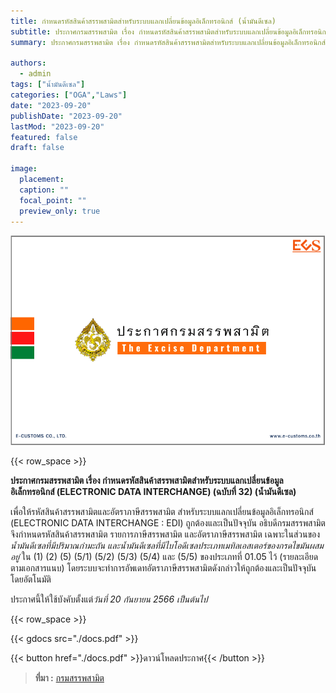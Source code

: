 ```yaml
---
title: กำหนดรหัสสินค้าสรรพสามิตสำหรับระบบแลกเปลี่ยนข้อมูลอิเล็กทรอนิกส์ (น้ำมันดีเซล)
subtitle: ประกาศกรมสรรพสามิต เรื่อง กำหนดรหัสสินค้าสรรพสามิตสำหรับระบบแลกเปลี่ยนข้อมูลอิเล็กทรอนิกส์ (ELECTRONIC DATA INTERCHANGE) (ฉบับที่ 32) (น้ำมันดีเซล)
summary: ประกาศกรมสรรพสามิต เรื่อง กำหนดรหัสสินค้าสรรพสามิตสำหรับระบบแลกเปลี่ยนข้อมูลอิเล็กทรอนิกส์ (ELECTRONIC DATA INTERCHANGE) (ฉบับที่ 32) (น้ำมันดีเซล)

authors:
  - admin
tags: ["น้ำมันดีเซล"]
categories: ["OGA","Laws"]
date: "2023-09-20"
publishDate: "2023-09-20"
lastMod: "2023-09-20"
featured: false
draft: false

image:
  placement:
  caption: ""
  focal_point: ""
  preview_only: true
---
```


![](featured.png)

{{< row_space >}}

**ประกาศกรมสรรพสามิต เรื่อง กำหนดรหัสสินค้าสรรพสามิตสำหรับระบบแลกเปลี่ยนข้อมูลอิเล็กทรอนิกส์ (ELECTRONIC DATA INTERCHANGE) (ฉบับที่ 32) (น้ำมันดีเซล)**

เพื่อให้รหัสสินค้าสรรพสามิตและอัตราภาษีสรรพสามิต สำหรับระบบแลกเปลี่ยนข้อมูลอิเล็กทรอนิกส์ (ELECTRONIC DATA INTERCHANGE : EDI) ถูกต้องและเป็นปัจจุบัน อธิบดีกรมสรรพสามิตจึงกำหนดรหัสสินค้าสรรพสามิต รายการภาษีสรรพสามิต และอัตราภาษีสรรพสามิต เฉพาะในส่วนของ*น้ำมันดีเซลที่มีปริมาณกำมะถัน และน้ำมันดีเซลที่มีไบโอดีเซลประเภทเมทิลเอสเตอร์ของกรดไขมันผสมอยู่* ใน (1) (2) (5) (5/1) (5/2) (5/3) (5/4) และ (5/5) ของประเภทที่ 01.05 ไว้ (รายละเอียดตามเอกสารแนบ) โดยระบบจะทำการอัพเดทอัตราภาษีสรรพสามิตดังกล่าวให้ถูกต้องและเป็นปัจจุบันโดยอัตโนมัติ

ประกาศนี้ให้ใช้บังคับตั้งแต่*วันที่ 20 กันยายน 2566 เป็นต้นไป*




{{< row_space >}}

{{< gdocs src="./docs.pdf" >}}


{{< button href="./docs.pdf" >}}ดาวน์โหลดประกาศ{{< /button >}}




> **ที่มา :** [กรมสรรพสามิต](https://edi.excise.go.th/system/upload/0033.pdf)

